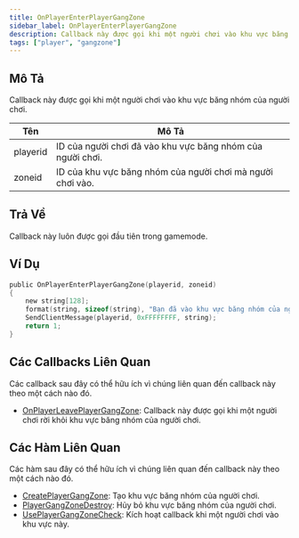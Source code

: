 ```yaml
---
title: OnPlayerEnterPlayerGangZone
sidebar_label: OnPlayerEnterPlayerGangZone
description: Callback này được gọi khi một người chơi vào khu vực băng nhóm của người chơi.
tags: ["player", "gangzone"]
---
```


<VersionWarn name='callback' version='omp v1.1.0.2612' />

## Mô Tả

Callback này được gọi khi một người chơi vào khu vực băng nhóm của người chơi.

| Tên       | Mô Tả                                              |
| --------- | -------------------------------------------------- |
| playerid  | ID của người chơi đã vào khu vực băng nhóm của người chơi. |
| zoneid    | ID của khu vực băng nhóm của người chơi mà người chơi vào. |

## Trả Về

Callback này luôn được gọi đầu tiên trong gamemode.

## Ví Dụ

```c
public OnPlayerEnterPlayerGangZone(playerid, zoneid)
{
    new string[128];
    format(string, sizeof(string), "Bạn đã vào khu vực băng nhóm của người chơi %i", zoneid);
    SendClientMessage(playerid, 0xFFFFFFFF, string);
    return 1;
}
```

## Các Callbacks Liên Quan

Các callback sau đây có thể hữu ích vì chúng liên quan đến callback này theo một cách nào đó.

- [OnPlayerLeavePlayerGangZone](OnPlayerLeavePlayerGangZone): Callback này được gọi khi một người chơi rời khỏi khu vực băng nhóm của người chơi.

## Các Hàm Liên Quan

Các hàm sau đây có thể hữu ích vì chúng liên quan đến callback này theo một cách nào đó.

- [CreatePlayerGangZone](../functions/CreatePlayerGangZone): Tạo khu vực băng nhóm của người chơi.
- [PlayerGangZoneDestroy](../functions/PlayerGangZoneDestroy): Hủy bỏ khu vực băng nhóm của người chơi.
- [UsePlayerGangZoneCheck](../functions/UsePlayerGangZoneCheck): Kích hoạt callback khi một người chơi vào khu vực này.